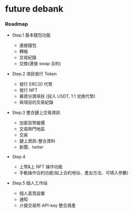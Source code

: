 # future debank

### Roadmap

- Step.1 基本錢包功能

  - 連接錢包
  - 轉帳
  - 交易紀錄
  - 交換(連接 swap 合約)

- Step.2 項目發行 Token

  - 發行 ERC20 代幣
  - 發行 NFT
  - 募資分潤項目 (投入 USDT, 1:1 兌換代幣)
  - 與項目的交易紀錄

- Step.3 整合鏈上交易資訊

  - 加密貨幣報價
  - 交易熱門地區
  - 交易
  - 鏈上資訊-整合資料
  - 新聞、twiter

- Step.4

  - 上幣&上 NFT 操作功能
  - 手動操作合約功能(貼上合約地址、產出方法、可填入參數)

- Step.5 個人工作站
  - 個人首頁設置
  - 通知
  - 介接交易所 API-key 整合資產
